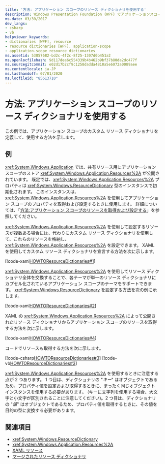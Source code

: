 ```yaml
---
title: '方法: アプリケーション スコープのリソース ディクショナリを使用する'
description: Windows Presentation Foundation (WPF) でアプリケーションスコープのカスタム リソース ディクショナリを定義して使用する方法について説明します。
ms.date: 03/30/2017
dev_langs:
- csharp
- vb
helpviewer_keywords:
- dictionaries [WPF], resource
- resource dictionaries [WPF], application-scope
- application-scope resource dictionaries
ms.assetid: 53857682-bd2c-4f2c-8f25-1307d0b451a2
ms.openlocfilehash: 9d117dea6c554339b4b462b9bf37b80da2dc477f
ms.sourcegitcommit: e02d17b2cf9c1258dadda4810a5e6072a0089aee
ms.contentlocale: ja-JP
ms.lasthandoff: 07/01/2020
ms.locfileid: "85613710"
---
```

# <a name="how-to-use-an-application-scope-resource-dictionary"></a>方法: アプリケーション スコープのリソース ディクショナリを使用する
この例では、アプリケーション スコープのカスタム リソース ディクショナリを定義して、使用する方法を示します。  
  
## <a name="example"></a>例  
 <xref:System.Windows.Application> では、共有リソース用にアプリケーション スコープのストア <xref:System.Windows.Application.Resources%2A> が公開されています。 既定では、<xref:System.Windows.Application.Resources%2A> プロパティは <xref:System.Windows.ResourceDictionary> 型のインスタンスで初期化されます。 このインスタンスは、<xref:System.Windows.Application.Resources%2A> を使用してアプリケーション スコープのプロパティを取得および設定するときに使用します。 詳細については、「[方法:アプリケーション スコープのリソースを取得および設定する](https://docs.microsoft.com/previous-versions/dotnet/netframework-4.0/aa348547(v=vs.100))」を参照してください。
  
 <xref:System.Windows.Application.Resources%2A> を使用して設定するリソースが複数ある場合には、代わりにカスタム リソース ディクショナリを使用して、これらのリソースを格納し、<xref:System.Windows.Application.Resources%2A> を設定できます。 XAML を使用してカスタム リソース ディクショナリを宣言する方法を次に示します。
  
 [!code-xaml[HOWTOResourceDictionaries#1](~/samples/snippets/csharp/VS_Snippets_Wpf/HowToResourceDictionaries/CSharp/MyResourceDictionary.xaml#1)]  
  
 <xref:System.Windows.Application.Resources%2A> を使用してリソース ディクショナリ全体を交換することで、各テーマが単一のリソース ディクショナリにカプセル化されているアプリケーション スコープのテーマをサポートできます。 <xref:System.Windows.ResourceDictionary> を設定する方法を次の例に示します。  
  
 [!code-xaml[HOWTOResourceDictionaries#2](~/samples/snippets/csharp/VS_Snippets_Wpf/HowToResourceDictionaries/CSharp/App.xaml#2)]  
  
 XAML の <xref:System.Windows.Application.Resources%2A> によって公開されたリソース ディクショナリからアプリケーション スコープのリソースを取得する方法を次に示します。  
  
 [!code-xaml[HOWTOResourceDictionaries#4](~/samples/snippets/csharp/VS_Snippets_Wpf/HowToResourceDictionaries/CSharp/MainWindow.xaml#4)]  
  
 コードでリソースも取得する方法を次に示します。  
  
 [!code-csharp[HOWTOResourceDictionaries#3](~/samples/snippets/csharp/VS_Snippets_Wpf/HowToResourceDictionaries/CSharp/MainWindow.xaml.cs#3)]
 [!code-vb[HOWTOResourceDictionaries#3](~/samples/snippets/visualbasic/VS_Snippets_Wpf/HowToResourceDictionaries/VB/MainWindow.xaml.vb#3)]  
  
 <xref:System.Windows.Application.Resources%2A> を使用するときに注意する点が 2 つあります。 1 つ目は、ディクショナリの "*キー*" はオブジェクトであるため、プロパティ値を設定および取得するときに、まったく同じオブジェクト インスタンスを使用する必要があります。 (キーに文字列を使用する場合、大文字と小文字が区別されることに注意してください)。2 つ目は、ディクショナリの "*値*" はオブジェクトであるため、プロパティ値を取得するときに、その値を目的の型に変換する必要があります。  
  
## <a name="see-also"></a>関連項目

- <xref:System.Windows.ResourceDictionary>
- <xref:System.Windows.Application.Resources%2A>
- [XAML リソース](../../../desktop-wpf/fundamentals/xaml-resources-define.md)
- [マージされたリソース ディクショナリ](../advanced/merged-resource-dictionaries.md)
